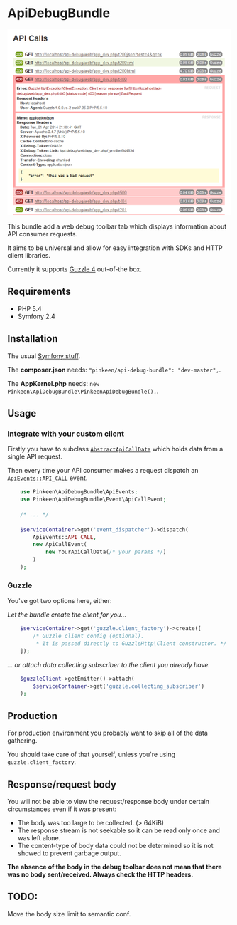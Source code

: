 ApiDebugBundle
==============

![ApiDebugBundle in action](Resources/doc/meta/images/apidebug.png)

This bundle add a web debug toolbar tab which displays information about API consumer requests.

It aims to be universal and allow for easy integration with SDKs and HTTP client libraries.

Currently it supports [Guzzle 4](https://github.com/guzzle/guzzle) out-of-the box.

## Requirements

* PHP 5.4
* Symfony 2.4

## Installation

The usual [Symfony stuff](http://symfony.com/doc/current/cookbook/bundles/installation.html).

The **composer.json** needs: `"pinkeen/api-debug-bundle": "dev-master",`.

The **AppKernel.php** needs: `new Pinkeen\ApiDebugBundle\PinkeenApiDebugBundle(),`.

## Usage

### Integrate with your custom client

Firstly you have to subclass 
[`AbstractApiCallData`](DataCollector/AbstractApiCallData.php) 
which holds data from a single API request.

Then every time your API consumer makes a request dispatch an [`ApiEvents::API_CALL`](ApiEvents.php) event.

```php
    use Pinkeen\ApiDebugBundle\ApiEvents;
    use Pinkeen\ApiDebugBundle\Event\ApiCallEvent;
    
    /* ... */
    
    $serviceContainer->get('event_dispatcher')->dispatch(
        ApiEvents::API_CALL, 
        new ApiCallEvent(
            new YourApiCallData(/* your params */)
        )
    );
```

### Guzzle

You've got two options here, either:

*Let the bundle create the client for you...*

```php
    $serviceContainer->get('guzzle.client_factory')->create([
        /* Guzzle client config (optional).
         * It is passed directly to GuzzleHttp\Client constructor. */
    ]);
```

*... or attach data collecting subscriber to the client you already have.*

```php
    $guzzleClient->getEmitter()->attach(
        $serviceContainer->get('guzzle.collecting_subscriber')
    );
```

## Production

For production environment you probably want to skip all of the data gathering.

You should take care of that yourself, unless you're using `guzzle.client_factory`.

## Response/request body 

You will not be able to view the request/response body under certain circumstances even if it was present:
 * The body was too large to be collected. (> 64KiB)
 * The response stream is not seekable so it can be read only once and was left alone.
 * The content-type of body data could not be determined so it is not showed to prevent garbage output.
 
**The absence of the body in the debug toolbar does not mean that there was no body sent/received. 
Always check the HTTP headers.**

## TODO:
Move the body size limit to semantic conf.

